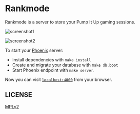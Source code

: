 # Rankmode

Rankmode is a server to store your Pump It Up gaming sessions.

![screenshot1](https://user-images.githubusercontent.com/292738/208990336-042ecaf6-d09b-46de-9099-617b7dc4ff05.png)

![screenshot2](https://user-images.githubusercontent.com/292738/208990380-4086804e-6cb4-47a0-9f2f-1fd8565d35b8.png)


To start your [Phoenix](https://phoenixframework.org) server:

  * Install dependencies with `make install`
  * Create and migrate your database with `make db.boot`
  * Start Phoenix endpoint with `make server`.

Now you can visit [`localhost:4000`](http://localhost:4000) from your browser.

## LICENSE

[MPLv2](LICENSE)
